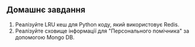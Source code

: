 ## Домашнє завдання
1. Реалізуйте LRU кеш для Python коду, який використовує Redis.
2. Реалізуйте сховище інформації для "Персонального помічника" за допомогою Mongo DB.